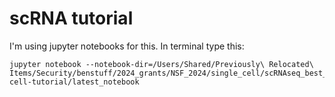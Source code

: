 # scRNA tutorial

I'm using jupyter notebooks for this. In terminal type this:
```
jupyter notebook --notebook-dir=/Users/Shared/Previously\ Relocated\ Items/Security/benstuff/2024_grants/NSF_2024/single_cell/scRNAseq_best_practices/single-cell-tutorial/latest_notebook
```
